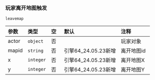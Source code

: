### 玩家离开地图触发

`leavemap`

| 参数  | 类型      | 空   | 默认                | 注释       |
| :---- | :-------- | :--- | :------------------ | :--------- |
| actor | `object`  | 否   |                     | 玩家对象   |
| mapid | `string`  | 否   | 引擎64_24.05.23新增 | 离开地图id |
| x     | `integer` | 否   | 引擎64_24.05.23新增 | 离开地图X  |
| y     | `integer` | 否   | 引擎64_24.05.23新增 | 离开地图Y  |


